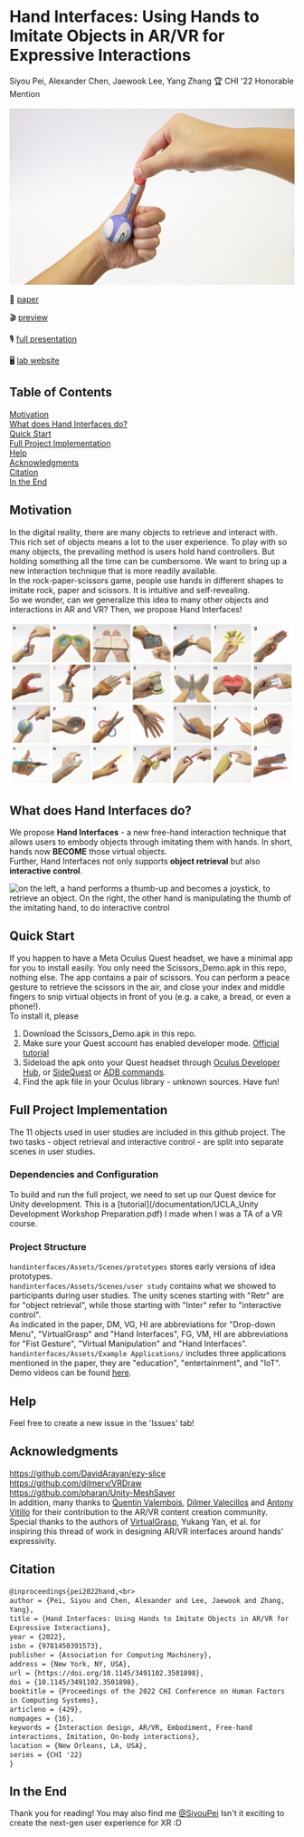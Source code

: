 # Hand Interfaces: Using Hands to Imitate Objects in AR/VR for Expressive Interactions 
Siyou Pei, Alexander Chen, Jaewook Lee, Yang Zhang :trophy: CHI '22 Honorable Mention</br></br>
![A user imitates a joystick with a thumb-up pose and manipulates the joystick by grabbing the thumb with another hand](https://github.com/sypei/personal-website/blob/main/research/HandInterfaces/HandInterfaces.png)</br>

📘 [paper](https://dl.acm.org/doi/10.1145/3491102.3501898)

🎬 [preview](https://www.youtube.com/watch?v=ATg3M4QsfEQ)

🎙️ [full presentation](https://www.youtube.com/watch?v=ATg3M4QsfEQ)

:desktop_computer: [lab website](https://hilab.dev/)

## Table of Contents
[Motivation](https://github.com/sypei/Hand-Interfaces#motivation)<br>
[What does Hand Interfaces do?](https://github.com/sypei/Hand-Interfaces#what-does-hand-interfaces-do)<br>
[Quick Start](https://github.com/sypei/Hand-Interfaces#quick-start)<br>
[Full Project Implementation](https://github.com/sypei/Hand-Interfaces#full-project-implementation)<br>
[Help](https://github.com/sypei/Hand-Interfaces#help)<br>
[Acknowledgments](https://github.com/sypei/Hand-Interfaces#acknowledgments)<br>
[Citation](https://github.com/sypei/Hand-Interfaces#citation)<br>
[In the End](https://github.com/sypei/Hand-Interfaces#in-the-end)<br>

## Motivation
In the digital reality, there are many objects to retrieve and interact with. This rich set of objects means a lot to the user experience. To play with so many objects, the prevailing method is users hold hand controllers. But holding something all the time can be cumbersome. We want to bring up a new interaction technique that is more readily available.<br>
In the rock-paper-scissors game, people use hands in different shapes to imitate rock, paper and scissors. It is intuitive and self-revealing.<br>
So we wonder, can we generalize this idea to many other objects and interactions in AR and VR? Then, we propose Hand Interfaces!

![picture of 28 hand interfaces](/documentation/teaser.jpeg)

## What does Hand Interfaces do?
We propose **Hand Interfaces** - a new free-hand interaction technique that allows users to embody objects through imitating them with hands. In short, hands now **BECOME** those virtual objects.<br>
Further, Hand Interfaces not only supports **object retrieval** but also **interactive control**.

![on the left, a hand performs a thumb-up and becomes a joystick, to retrieve an object. On the right, the other hand is manipulating the thumb of the imitating hand, to do interactive control](/documentation/2tasks.gif)
</br>

## Quick Start
If you happen to have a Meta Oculus Quest headset, we have a minimal app for you to install easily. You only need the Scissors_Demo.apk in this repo, nothing else. The app contains a pair of scissors. You can perform a peace gesture to retrieve the scissors in the air, and close your index and middle fingers to snip virtual objects in front of you (e.g. a cake, a bread, or even a phone!).<br>
To install it, please 
1. Download the Scissors_Demo.apk in this repo.
2. Make sure your Quest account has enabled developer mode. [Official tutorial](https://developer.oculus.com/documentation/native/android/mobile-device-setup/)
3. Sideload the apk onto your Quest headset through [Oculus Developer Hub](https://developer.oculus.com/documentation/unity/ts-odh/), or [SideQuest](https://sidequestvr.com/setup-howto) or [ADB commands](https://developer.oculus.com/documentation/native/android/ts-adb/).
4. Find the apk file in your Oculus library - unknown sources. Have fun!

## Full Project Implementation
The 11 objects used in user studies are included in this github project. The two tasks - object retrieval and interactive control - are split into separate scenes in user studies.
### Dependencies and Configuration
To build and run the full project, we need to set up our Quest device for Unity development. This is a [tutorial](/documentation/UCLA_Unity Development Workshop Preparation.pdf) I made when I was a TA of a VR course.
### Project Structure
`handinterfaces/Assets/Scenes/prototypes` stores early versions of idea prototypes.<br>
`handinterfaces/Assets/Scenes/user study` contains what we showed to participants during user studies. The unity scenes starting with "Retr" are for "object retrieval", while those starting with "Inter" refer to "interactive control". <br>
As indicated in the paper, DM, VG, HI are abbreviations for "Drop-down Menu", "VirtualGrasp" and "Hand Interfaces", FG, VM, HI are abbreviations for "Fist Gesture", "Virtual Manipulation" and "Hand Interfaces".<br>
`handinterfaces/Assets/Example Applications/` includes three applications mentioned in the paper, they are "education", "entertainment", and "IoT". Demo videos can be found [here](https://twitter.com/SiyouPei/status/1520298604715384832?s=20&t=m9H04vz897N6nOBseP7Pqw).<br>

## Help
Feel free to create a new issue in the 'Issues' tab!

## Acknowledgments
https://github.com/DavidArayan/ezy-slice<br>
https://github.com/dilmerv/VRDraw<br>
https://github.com/pharan/Unity-MeshSaver<br>
In addition, many thanks to [Quentin Valembois](https://www.youtube.com/c/ValemVR), [Dilmer Valecillos](https://www.youtube.com/c/DilmerV) and [Antony Vitillo](https://twitter.com/skarredghost) for their contribution to the AR/VR content creation community.<br>
Special thanks to the authors of [VirtualGrasp](https://dl.acm.org/doi/10.1145/3173574.3173652), Yukang Yan, et al. for inspiring this thread of work in designing AR/VR interfaces around hands’ expressivity. <br>

## Citation
```
@inproceedings{pei2022hand,<br>
author = {Pei, Siyou and Chen, Alexander and Lee, Jaewook and Zhang, Yang},
title = {Hand Interfaces: Using Hands to Imitate Objects in AR/VR for Expressive Interactions},
year = {2022},
isbn = {9781450391573},
publisher = {Association for Computing Machinery},
address = {New York, NY, USA},
url = {https://doi.org/10.1145/3491102.3501898},
doi = {10.1145/3491102.3501898},
booktitle = {Proceedings of the 2022 CHI Conference on Human Factors in Computing Systems},
articleno = {429},
numpages = {16},
keywords = {Interaction design, AR/VR, Embodiment, Free-hand interactions, Imitation, On-body interactions},
location = {New Orleans, LA, USA},
series = {CHI '22}
}
```

## In the End
Thank you for reading! You may also find me [@SiyouPei](https://twitter.com/SiyouPei) Isn't it exciting to create the next-gen user experience for XR :D
